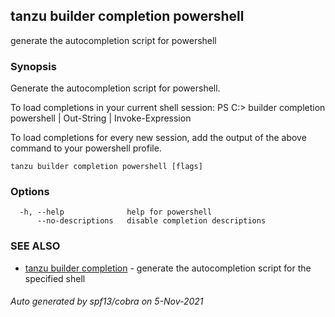## tanzu builder completion powershell

generate the autocompletion script for powershell

### Synopsis


Generate the autocompletion script for powershell.

To load completions in your current shell session:
PS C:\> builder completion powershell | Out-String | Invoke-Expression

To load completions for every new session, add the output of the above command
to your powershell profile.


```
tanzu builder completion powershell [flags]
```

### Options

```
  -h, --help              help for powershell
      --no-descriptions   disable completion descriptions
```

### SEE ALSO

* [tanzu builder completion](tanzu_builder_completion.md)	 - generate the autocompletion script for the specified shell

###### Auto generated by spf13/cobra on 5-Nov-2021
